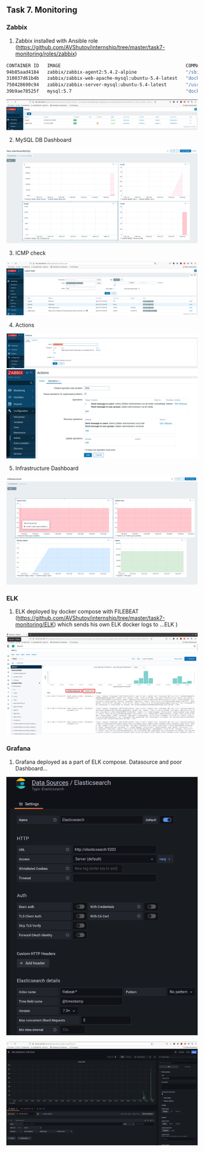 
## Task 7. Monitoring

### Zabbix

1. Zabbix installed with Ansible role (https://github.com/AVShutov/internship/tree/master/task7-monitoring/roles/zabbix)

```bash
CONTAINER ID   IMAGE                                              COMMAND                  CREATED          STATUS             PORTS                                                                            NAMES
94b85aad4184   zabbix/zabbix-agent2:5.4.2-alpine                  "/sbin/tini -- /usr/…"   16 minutes ago   Up 16 minutes      0.0.0.0:10050->10050/tcp, :::10050->10050/tcp, 31999/tcp                         zabbix-agent
310037d61b4b   zabbix/zabbix-web-apache-mysql:ubuntu-5.4-latest   "docker-entrypoint.s…"   18 hours ago     Up About an hour   0.0.0.0:80->8080/tcp, :::80->8080/tcp, 0.0.0.0:443->8443/tcp, :::443->8443/tcp   zabbix-frontend
750428690c94   zabbix/zabbix-server-mysql:ubuntu-5.4-latest       "/usr/bin/tini -- /u…"   18 hours ago     Up About an hour   0.0.0.0:10051->10051/tcp, :::10051->10051/tcp                                    zabbix-server
39b9ae78525f   mysql:5.7                                          "docker-entrypoint.s…"   18 hours ago     Up About an hour   0.0.0.0:3306->3306/tcp, :::3306->3306/tcp, 33060/tcp                             mysql

```

![image info](./z_hosts.png)

2. MySQL DB Dashboard

![image info](./z_dash.png)

3. ICMP check

![image info](./z_icmp.png)

4. Actions

![image info](./z_action.png)
![image info](./z_action2.png)

5. Infrastructure Dashboard

![image info](./z_infra.png)

### ELK

1. ELK deployed by docker compose with FILEBEAT (https://github.com/AVShutov/internship/tree/master/task7-monitoring/ELK) which sends his own ELK docker logs to ...ELK )

![image info](./e_logs.png)

### Grafana

1. Grafana deployed as a part of ELK compose. Datasource and poor Dashboard...

![image info](./g_datas.png)

![image info](./g_dash.png)